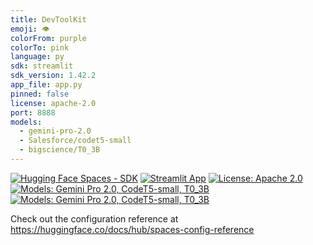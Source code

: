 ```yaml
---
title: DevToolKit
emoji: 👁
colorFrom: purple
colorTo: pink
language: py
sdk: streamlit
sdk_version: 1.42.2
app_file: app.py
pinned: false
license: apache-2.0
port: 8888
models:
  - gemini-pro-2.0
  - Salesforce/codet5-small
  - bigscience/T0_3B
---
```


[![Hugging Face Spaces - SDK](https://img.shields.io/badge/%F0%9F%A4%97%20Hugging%20Face-Spaces%20SDK-blue)](https://huggingface.co/spaces/whackthejacker/whackthejacker/DevToolKit)
[![Streamlit App](https://img.shields.io/badge/Streamlit-App-orange.svg)](https://streamlit.io/)
[![License: Apache 2.0](https://img.shields.io/badge/License-Apache%202.0-blue.svg)](https://opensource.org/licenses/Apache-2.0)
[![Models: Gemini Pro 2.0, CodeT5-small, T0_3B](https://img.shields.io/badge/Models-Gemini%20Pro%202.0%2C%20CodeT5--small%2C%20T0_3B-green)](https://huggingface.co/whackthejacker/ensemble-model-app-builder)
[![Models: Gemini Pro 2.0, CodeT5-small, T0_3B](https://img.shields.io/badge/Models-Gemini%20Pro%202.0%2C%20CodeT5--small%2C%20T0_3B-green)](https://huggingface.co/whackthejacker/ensemble-model-app-builder)

Check out the configuration reference at https://huggingface.co/docs/hub/spaces-config-reference